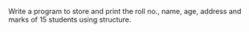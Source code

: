 Write a program to store and print the roll no., name, age, address and marks 
of 15 students using structure.
